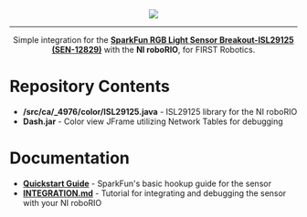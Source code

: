 <div align="center"><img src="http://i.imgur.com/kMnwB2H.png"/></div>
<hr>

<div align="center">Simple integration for the <b><a href="https://www.sparkfun.com/products/12829">SparkFun RGB Light Sensor Breakout-ISL29125 (SEN-12829)</a></b> with the <b>NI roboRIO</b>, for FIRST Robotics.</div>

<h1>Repository Contents</h1>
<ul>
    <li><b>/src/ca/_4976/color/ISL29125.java</b> - ISL29125 library for the NI roboRIO</li>
    <li><b>Dash.jar</b> - Color view JFrame utilizing Network Tables for debugging</li>
</ul>

<h1>Documentation</h1>
<ul>
    <li><b><a href="https://learn.sparkfun.com/tutorials/isl29125-rgb-light-sensor-hookup-guide">Quickstart Guide</a></b> - SparkFun's basic hookup guide for the sensor</li>
    <li><b><a href="">INTEGRATION.md</a></b> - Tutorial for integrating and debugging the sensor with your NI roboRIO</li>
</ul>